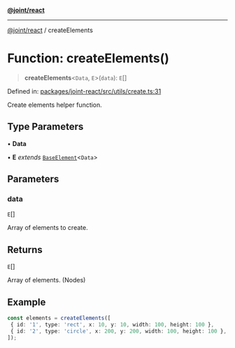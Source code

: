 [**@joint/react**](../README.md)

***

[@joint/react](../README.md) / createElements

# Function: createElements()

> **createElements**\<`Data`, `E`\>(`data`): `E`[]

Defined in: [packages/joint-react/src/utils/create.ts:31](https://github.com/samuelgja/joint/blob/main/packages/joint-react/src/utils/create.ts#L31)

Create elements helper function.

## Type Parameters

• **Data**

• **E** *extends* [`BaseElement`](../interfaces/BaseElement.md)\<`Data`\>

## Parameters

### data

`E`[]

Array of elements to create.

## Returns

`E`[]

Array of elements. (Nodes)

## Example

```ts
const elements = createElements([
 { id: '1', type: 'rect', x: 10, y: 10, width: 100, height: 100 },
 { id: '2', type: 'circle', x: 200, y: 200, width: 100, height: 100 },
]);
